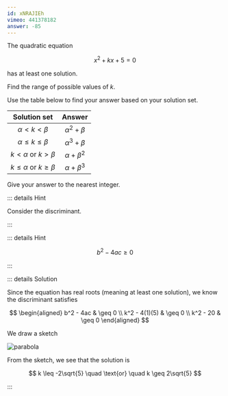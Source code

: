 ```yaml
---
id: xNRAJIEh
vimeo: 441378182
answer: -85
---
```


The quadratic equation

$$
x^2 + kx + 5 = 0
$$

has at least one solution.

Find the range of possible values of $k.$

Use the table below to find your answer based on your solution set.

|           Solution set            |       Answer       |
| :-------------------------------: | :----------------: |
|       $\alpha < k < \beta$        | $\alpha^2 + \beta$ |
|    $\alpha \leq k \leq \beta$     | $\alpha^3 + \beta$ |
|    $k < \alpha$ or $k > \beta$    | $\alpha + \beta^2$ |
| $k \leq \alpha$ or $k \geq \beta$ | $\alpha + \beta^3$ |

Give your answer to the nearest integer.

<AnswerInput :answer="$frontmatter.answer" />

::: details Hint

Consider the discriminant.

:::

::: details Hint

$$
b^2 - 4ac \geq 0
$$

:::

::: details Solution

Since the equation has real roots (meaning at least one solution), we know the
discriminant satisfies

$$
\begin{aligned}
b^2 - 4ac & \geq 0 \\
k^2 - 4(1)(5) & \geq 0 \\
k^2 - 20 & \geq 0
\end{aligned}
$$

We draw a sketch

![parabola](/img/learn/quadratic-inequalities-06.svg)

From the sketch, we see that the solution is

$$
k \leq -2\sqrt{5} \quad \text{or} \quad k \geq 2\sqrt{5}
$$

:::
